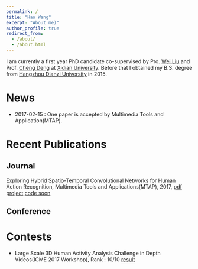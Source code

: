 ```yaml
---
permalink: /
title: "Hao Wang"
excerpt: "About me)"
author_profile: true
redirect_from: 
  - /about/
  - /about.html
---
```


I am currently a first year PhD candidate co-supervised by Pro. [Wei Liu](http://www.ee.columbia.edu/~wliu/) and Prof. [Cheng Deng](http://see.xidian.edu.cn/faculty/chdeng/) at [Xidian University](http://www.xidian.edu.cn/). Before that I obtained my B.S. degree from [Hangzhou Dianzi University](http://www.hdu.edu.cn/) in 2015.

News
======
* 2017-02-15 : One paper is accepted by Multimedia Tools and Application(MTAP). 

Recent Publications
======
Journal
------
Exploring Hybrid Spatio-Temporal Convolutional Networks for Human Action Recognition, Multimedia Tools and Applications(MTAP), 2017, [pdf](https://link.springer.com/content/pdf/10.1007%2Fs11042-017-4514-3.pdf) [project](https://haowang1992.github.io/publication/2017-07-01-Exploring_Hybrid_Spatio-Temporal_Convolutional_Networks_for_Human_Action_Recognition) [code soon]()

Conference
------

Contests
======
* Large Scale 3D Human Activity Analysis Challenge in Depth Videos(ICME 2017 Workshop), Rank : 10/10 [result](http://www.icst.pku.edu.cn/struct/icmew2017/result.html)
 
